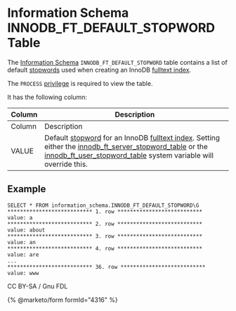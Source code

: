 # Information Schema INNODB\_FT\_DEFAULT\_STOPWORD Table

The [Information Schema](../../) `INNODB_FT_DEFAULT_STOPWORD` table contains a list of default [stopwords](../../../../../../../ha-and-performance/optimization-and-tuning/optimization-and-indexes/full-text-indexes/full-text-index-stopwords.md) used when creating an InnoDB [fulltext index](../../../../../../../ha-and-performance/optimization-and-tuning/optimization-and-indexes/full-text-indexes/).

The `PROCESS` [privilege](../../../../../account-management-sql-statements/grant.md) is required to view the table.

It has the following column:

| Column | Description                                                                                                                                                                                                                                                                                                                                                                                                                                                                                                                                                                                                                |
| ------ | -------------------------------------------------------------------------------------------------------------------------------------------------------------------------------------------------------------------------------------------------------------------------------------------------------------------------------------------------------------------------------------------------------------------------------------------------------------------------------------------------------------------------------------------------------------------------------------------------------------------------- |
| Column | Description                                                                                                                                                                                                                                                                                                                                                                                                                                                                                                                                                                                                                |
| VALUE  | Default [stopword](../../../../../../../ha-and-performance/optimization-and-tuning/optimization-and-indexes/full-text-indexes/full-text-index-stopwords.md) for an InnoDB [fulltext index](../../../../../../../ha-and-performance/optimization-and-tuning/optimization-and-indexes/full-text-indexes/). Setting either the [innodb\_ft\_server\_stopword\_table](../../../../../../../server-usage/storage-engines/innodb/innodb-system-variables.md) or the [innodb\_ft\_user\_stopword\_table](../../../../../../../server-usage/storage-engines/innodb/innodb-system-variables.md) system variable will override this. |

## Example

```
SELECT * FROM information_schema.INNODB_FT_DEFAULT_STOPWORD\G
*************************** 1. row ***************************
value: a
*************************** 2. row ***************************
value: about
*************************** 3. row ***************************
value: an
*************************** 4. row ***************************
value: are
...
*************************** 36. row ***************************
value: www
```

CC BY-SA / Gnu FDL

{% @marketo/form formId="4316" %}

